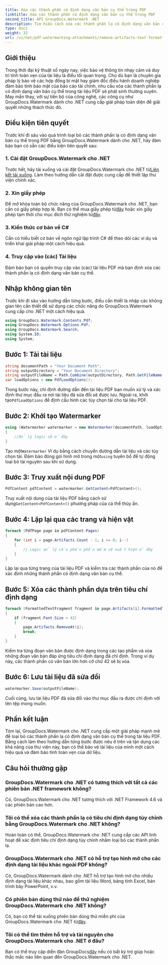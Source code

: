 ```yaml
---
title: Xóa các thành phần có định dạng văn bản cụ thể trong PDF
linktitle: Xóa các thành phần có định dạng văn bản cụ thể trong PDF
second_title: API GroupDocs.Watermark .NET
description: Tìm hiểu cách xóa các thành phần lạ có định dạng văn bản cụ thể trong PDF bằng GroupDocs cho .NET. Thực hiện theo hướng dẫn từng bước của chúng tôi.
type: docs
weight: 32
url: /vi/net/pdf-watermarking-attachments/remove-artifacts-text-formatting-pdf/
---
```

## Giới thiệu
Trong thời đại kỹ thuật số ngày nay, việc bảo vệ thông tin nhạy cảm và duy trì tính toàn vẹn của tài liệu là điều tối quan trọng. Cho dù bạn là chuyên gia pháp lý bảo vệ các hợp đồng bí mật hay giám đốc điều hành doanh nghiệp đảm bảo tính bảo mật của báo cáo tài chính, nhu cầu xóa các thành phần lạ có định dạng văn bản cụ thể trong tài liệu PDF sẽ phát sinh thường xuyên. May mắn thay, với sự tiến bộ của công nghệ, các công cụ như GroupDocs.Watermark dành cho .NET cung cấp giải pháp toàn diện để giải quyết những thách thức đó.
## Điều kiện tiên quyết
Trước khi đi sâu vào quá trình loại bỏ các thành phần lạ có định dạng văn bản cụ thể trong PDF bằng GroupDocs.Watermark dành cho .NET, hãy đảm bảo bạn có sẵn các điều kiện tiên quyết sau:
### 1. Cài đặt GroupDocs.Watermark cho .NET
 Trước hết, hãy tải xuống và cài đặt GroupDocs.Watermark cho .NET từ[Liên kết tải xuống](https://releases.groupdocs.com/Watermark/net/). Làm theo hướng dẫn cài đặt được cung cấp để thiết lập thư viện chính xác.
### 2. Xin giấy phép
Để mở khóa toàn bộ chức năng của GroupDocs.Watermark cho .NET, bạn cần có giấy phép hợp lệ. Bạn có thể mua giấy phép từ[đây](https://purchase.groupdocs.com/buy) hoặc xin giấy phép tạm thời cho mục đích thử nghiệm từ[đây](https://purchase.groupdocs.com/temporary-license/).
### 3. Kiến thức cơ bản về C#
Cần có hiểu biết cơ bản về ngôn ngữ lập trình C# để theo dõi các ví dụ và triển khai giải pháp một cách hiệu quả.
### 4. Truy cập vào (các) Tài liệu
Đảm bảo bạn có quyền truy cập vào (các) tài liệu PDF mà bạn định xóa các thành phần lạ có định dạng văn bản cụ thể.

## Nhập không gian tên
Trước khi đi sâu vào hướng dẫn từng bước, điều cần thiết là nhập các không gian tên cần thiết để sử dụng các chức năng do GroupDocs.Watermark cung cấp cho .NET một cách hiệu quả.
```csharp
using GroupDocs.Watermark.Contents.Pdf;
using GroupDocs.Watermark.Options.Pdf;
using GroupDocs.Watermark.Search;
using System.IO;
using System;
```
## Bước 1: Tải tài liệu
```csharp
string documentPath = "Your Document Path";
string outputDirectory = "Your Document Directory";
string outputFileName = Path.Combine(outputDirectory, Path.GetFileName(documentPath));
var loadOptions = new PdfLoadOptions();
```
 Trong bước này, chỉ định đường dẫn đến tài liệu PDF bạn muốn xử lý và xác định thư mục đầu ra nơi tài liệu đã sửa đổi sẽ được lưu. Ngoài ra, khởi tạo`PdfLoadOptions` để định cấu hình các tùy chọn tải cho tài liệu PDF.
## Bước 2: Khởi tạo Watermarker
```csharp
using (Watermarker watermarker = new Watermarker(documentPath, loadOptions))
{
    //Xử lý logic sẽ ở đây
}
```
 Tạo một`Watermarker` Ví dụ bằng cách chuyển đường dẫn tài liệu và các tùy chọn tải. Đảm bảo đóng gói hình mờ trong một`using` tuyên bố để tự động loại bỏ tài nguyên sau khi sử dụng.
## Bước 3: Truy xuất nội dung PDF
```csharp
PdfContent pdfContent = watermarker.GetContent<PdfContent>();
```
 Truy xuất nội dung của tài liệu PDF bằng cách sử dụng`GetContent<PdfContent>()` phương pháp của cá thể thủy ấn.
## Bước 4: Lặp lại qua các trang và hiện vật
```csharp
foreach (PdfPage page in pdfContent.Pages)
{
    for (int i = page.Artifacts.Count - 1; i >= 0; i--)
    {
        // Logic xử lý cấu phần phần mềm sẽ xuất hiện ở đây
    }
}
```
Lặp lại qua từng trang của tài liệu PDF và kiểm tra các thành phần của nó để xác định những thành phần có định dạng văn bản cụ thể.
## Bước 5: Xóa các thành phần dựa trên tiêu chí định dạng
```csharp
foreach (FormattedTextFragment fragment in page.Artifacts[i].FormattedTextFragments)
{
    if (fragment.Font.Size > 42)
    {
        page.Artifacts.RemoveAt(i);
        break;
    }
}
```
Kiểm tra từng đoạn văn bản được định dạng trong các tạo phẩm và xóa những đoạn văn bản đáp ứng tiêu chí định dạng đã chỉ định. Trong ví dụ này, các thành phần có văn bản lớn hơn cỡ chữ 42 sẽ bị xóa.
## Bước 6: Lưu tài liệu đã sửa đổi
```csharp
watermarker.Save(outputFileName);
```
Cuối cùng, lưu tài liệu PDF đã sửa đổi vào thư mục đầu ra được chỉ định với tên tệp mong muốn.

## Phần kết luận
Tóm lại, GroupDocs.Watermark cho .NET cung cấp một giải pháp mạnh mẽ để loại bỏ các thành phần lạ có định dạng văn bản cụ thể trong tài liệu PDF. Bằng cách làm theo hướng dẫn từng bước được nêu ở trên và tận dụng các khả năng của thư viện này, bạn có thể bảo vệ tài liệu của mình một cách hiệu quả và đảm bảo tính toàn vẹn của dữ liệu.
## Câu hỏi thường gặp
### GroupDocs.Watermark cho .NET có tương thích với tất cả các phiên bản .NET framework không?
Có, GroupDocs.Watermark cho .NET tương thích với .NET Framework 4.6 và các phiên bản cao hơn.
### Tôi có thể xóa các thành phần lạ có tiêu chí định dạng tùy chỉnh bằng GroupDocs.Watermark cho .NET không?
Hoàn toàn có thể, GroupDocs.Watermark cho .NET cung cấp các API linh hoạt để xác định tiêu chí định dạng tùy chỉnh nhằm loại bỏ các thành phần lạ.
### GroupDocs.Watermark cho .NET có hỗ trợ tạo hình mờ cho các định dạng tài liệu khác ngoài PDF không?
Có, GroupDocs.Watermark dành cho .NET hỗ trợ tạo hình mờ cho nhiều định dạng tài liệu khác nhau, bao gồm tài liệu Word, bảng tính Excel, bản trình bày PowerPoint, v.v.
### Có phiên bản dùng thử nào để thử nghiệm GroupDocs.Watermark cho .NET không?
 Có, bạn có thể tải xuống phiên bản dùng thử miễn phí của GroupDocs.Watermark cho .NET từ[đây](https://releases.groupdocs.com/).
### Tôi có thể tìm thêm hỗ trợ và tài nguyên cho GroupDocs.Watermark cho .NET ở đâu?
 Bạn có thể truy cập diễn đàn GroupDocs[đây](https://forum.groupdocs.com/c/watermark/19) nếu có bất kỳ trợ giúp hoặc thắc mắc nào liên quan đến GroupDocs.Watermark cho .NET.
